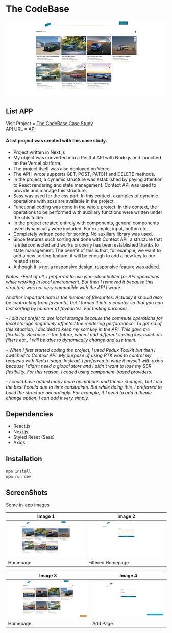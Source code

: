 # The CodeBase

![Project Logo](./public/screenshot2.png)

## List APP

Visit Project = [The CodeBase Case Study](https://the-code-base-case-study.vercel.app/)<br>
API URL = [API](https://orders-rest-api.vercel.app/)

#### A list project was created with this case study.

- Project written in Next.js
- My object was converted into a Restful API with Node.js and launched on the Vercel platform.
- The project itself was also deployed on Vercel.
- The API I wrote supports GET, POST, PATCH and DELETE methods.
- In the project, a dynamic structure was established by paying attention to React rendering and state management. Context API was used to provide and manage this structure.
- Sass was used for the css part. In this context, examples of dynamic operations with scss are available in the project.
- Functional coding was done in the whole project. In this context, the operations to be performed with auxiliary functions were written under the utils folder.
- In the project created entirely with components, general components used dynamically were included. For example, input, button etc.
- Completely written code for sorting. No auxiliary library was used.
- Since features such sorting are done with Context API, a structure that is interconnected and works properly has been established thanks to state management. The benefit of this is that, for example, we want to add a new sorting feature; it will be enough to add a new key to our related state.
- Although it is not a responsive design, responsive feature was added.

_Notes:_
_-First of all, I preferred to use json-placeholder for API operations while working in local environment. But then I removed it because this structure was not very compatible with the API I wrote._

_Another important note is the number of favourites. Actually it should also be subtracting from favourite, but I turned it into a counter so that you can test sorting by number of favourites. For testing purposes_

_- I did not prefer to use local storage because the commute operations for local storage negatively affected the rendering performance. To get rid of this situation, I decided to keep my sort key in the API. This gave me flexibility. Because in the future, when I add different sorting keys such as filters etc., I will be able to dynamically change and use them._

_- When I first started coding the project, I used Redux Toolkit but then I switched to Context API. My purpose of using RTK was to control my requests with Redux-saga. Instead, I preferred to write it myself with axios because I didn't need a global store and I didn't want to lose my SSR flexibility. For this reason, I coded using component-based providers._

_- I could have added many more animations and theme changes, but I did the best I could due to time constraints.
But while doing this, I preferred to build the structure accordingly. For example, if I need to add a theme change option, I can add it very simply._

## Dependencies

- React.js
- Next.js
- Styled Reset (Sass)
- Axios

## Installation

```bash
npm install
npm run dev
```

## ScreenShots

Some in-app images

| Image 1                               | Image 2                               |
| ------------------------------------- | ------------------------------------- |
| ![Homepage](./public/screenshot2.png) | ![Add Page](./public/screenshot3.png) |
| Homepage                              | Filtered Homepage                     |

| Image 3                                    | Image 4                               |
| ------------------------------------------ | ------------------------------------- |
| ![Add Form Page](./public/screenshot1.png) | ![Add Page](./public/screenshot4.png) |
| Homepage                                   | Add Page                              |
